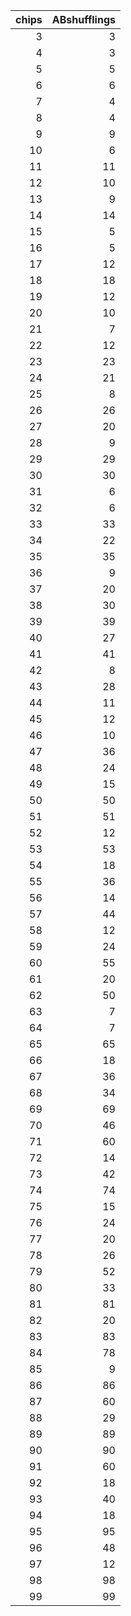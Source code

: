 | chips| ABshufflings|
|-----:|------------:|
|     3|            3|
|     4|            3|
|     5|            5|
|     6|            6|
|     7|            4|
|     8|            4|
|     9|            9|
|    10|            6|
|    11|           11|
|    12|           10|
|    13|            9|
|    14|           14|
|    15|            5|
|    16|            5|
|    17|           12|
|    18|           18|
|    19|           12|
|    20|           10|
|    21|            7|
|    22|           12|
|    23|           23|
|    24|           21|
|    25|            8|
|    26|           26|
|    27|           20|
|    28|            9|
|    29|           29|
|    30|           30|
|    31|            6|
|    32|            6|
|    33|           33|
|    34|           22|
|    35|           35|
|    36|            9|
|    37|           20|
|    38|           30|
|    39|           39|
|    40|           27|
|    41|           41|
|    42|            8|
|    43|           28|
|    44|           11|
|    45|           12|
|    46|           10|
|    47|           36|
|    48|           24|
|    49|           15|
|    50|           50|
|    51|           51|
|    52|           12|
|    53|           53|
|    54|           18|
|    55|           36|
|    56|           14|
|    57|           44|
|    58|           12|
|    59|           24|
|    60|           55|
|    61|           20|
|    62|           50|
|    63|            7|
|    64|            7|
|    65|           65|
|    66|           18|
|    67|           36|
|    68|           34|
|    69|           69|
|    70|           46|
|    71|           60|
|    72|           14|
|    73|           42|
|    74|           74|
|    75|           15|
|    76|           24|
|    77|           20|
|    78|           26|
|    79|           52|
|    80|           33|
|    81|           81|
|    82|           20|
|    83|           83|
|    84|           78|
|    85|            9|
|    86|           86|
|    87|           60|
|    88|           29|
|    89|           89|
|    90|           90|
|    91|           60|
|    92|           18|
|    93|           40|
|    94|           18|
|    95|           95|
|    96|           48|
|    97|           12|
|    98|           98|
|    99|           99|
